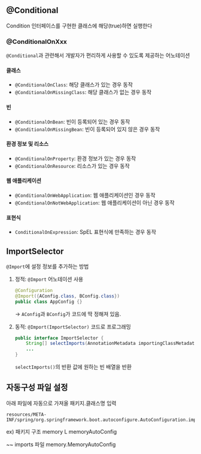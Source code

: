 ## @Conditional
Condition 인터페이스를 구현한 클래스에 해당(true)하면 실행한다

### @ConditionalOnXxx
`@Conditional`과 관련해서 개발자가 편리하게 사용할 수 있도록 제공하는 어노테이션

#### 클래스
*  `@ConditionalOnClass`: 해당 클래스가 있는 경우 동작
*  `@ConditionalOnMissingClass`: 해당 클래스가 없는 경우 동작

#### 빈
*  `@ConditionalOnBean`: 빈이 등록되어 있는 경우 동작
*  `@ConditionalOnMissingBean`: 빈이 등록되어 있지 않은 경우 동작

#### 환경 정보 및 리소스
* `@ConditionalOnProperty`: 환경 정보가 있는 경우 동작
*  `@ConditionalOnResource`: 리소스가 있는 경우 동작

#### 웹 애플리케이션
*  `@ConditionalOnWebApplication`: 웹 애플리케이션인 경우 동작
*  `@ConditionalOnNotWebApplication`: 웹 애플리케이션이 아닌 경우 동작

#### 표현식
*  `ConditionalOnExpression`: SpEL 표현식에 만족하는 경우 동작

## ImportSelector
`@Import`에 설정 정보를 추가하는 방법
1. 정적: `@Import` 어노테이션 사용
	```java
	@Configuration
	@Import({AConfig.class, BConfig.class})
	public class AppConfig {}
	```
	-> `AConfig`과 `BConfig`가 코드에 딱 정해져 있음.

2. 동적: `@Import(ImportSelector)` 코드로 프로그래밍
	```java
	public interface ImportSelector {  
	    String[] selectImports(AnnotationMetadata importingClassMetadata);
	    ...
    }
	```
	`selectImports()`의 반환 값에 원하는 빈 배열을 반환


## 자동구성 파일 설정

아래 파일에 자동으로 가져올 패키지.클래스명 입력
```
resources/META-INF/spring/org.springframework.boot.autoconfigure.AutoConfiguration.imports
```

ex) 
패키지 구조
	memory
	L memoryAutoConfig

~~ imports 파일
memory.MemoryAutoConfig

